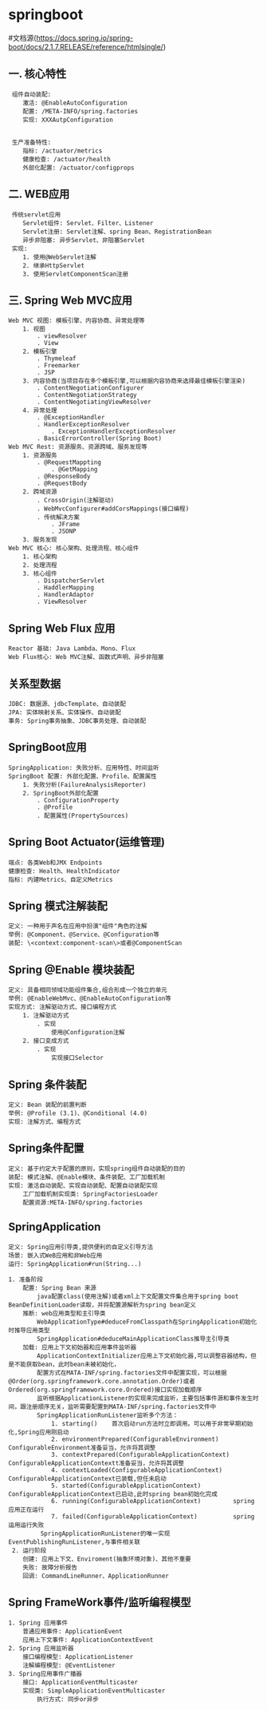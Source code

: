 # springboot  
#文档源(https://docs.spring.io/spring-boot/docs/2.1.7.RELEASE/reference/htmlsingle/)


一. 核心特性
--------------
     组件自动装配:
        激活: @EnableAutoConfiguration
        配置: /META-INFO/spring.factories
        实现: XXXAutpConfiguration
        
        
     生产准备特性:
        指标: /actuator/metrics
        健康检查: /actuator/health
        外部化配置: /actuator/configprops
              
二. WEB应用
----------
     传统servlet应用
        Servlet组件: Servlet、Filter、Listener                    
        Servlet注册: Servlet注解、spring Bean、RegistrationBean
        异步非阻塞: 异步Servlet、非阻塞Servlet
     实现:
        1. 使用@WebServlet注解
        2. 继承HttpServlet
        3. 使用ServletComponentScan注册
三. Spring Web MVC应用
----------------------
    Web MVC 视图: 模板引擎、内容协商、异常处理等
        1. 视图
            . viewResolver
            . View
        2. 模板引擎
            . Thymeleaf
            . Freemarker
            . JSP
        3. 内容协商(当项目存在多个模板引擎,可以根据内容协商来选择最佳模板引擎渲染)
            . ContentNegotiationConfigurer
            . ContentNegotiationStrategy
            . ContentNegotiatingViewResolver
        4. 异常处理
            . @ExceptionHandler
            . HandlerExceptionResolver
                . ExceptionHandlerExceptionResolver
            . BasicErrorController(Spring Boot)
    Web MVC Rest: 资源服务、资源跨域、服务发现等
        1. 资源服务
            . @RequestMappting
                . @GetMapping
            . @ResponseBody
            . @RequestBody
        2. 跨域资源
            . CrossOrigin(注解驱动)
            . WebMvcConfigurer#addCorsMappings(接口编程)
            . 传统解决方案
                . JFrame
                . JSONP
        3. 服务发现
    Web MVC 核心: 核心架构、处理流程、核心组件
        1. 核心架构
        2. 处理流程
        3. 核心组件
            . DispatcherServlet
            . HaddlerMapping
            . HandlerAdaptor
            . ViewResolver
Spring Web Flux 应用
 --------------------
    Reactor 基础: Java Lambda、Mono、Flux
    Web Flux核心: Web MVC注解、函数式声明、异步非阻塞
关系型数据
---------------------------
    JDBC: 数据源、jdbcTemplate、自动装配
    JPA: 实体映射关系、实体操作、自动装配
    事务: Spring事务抽象、JDBC事务处理、自动装配
SpringBoot应用
-------------------
    SpringApplication: 失败分析、应用特性、时间监听
    SpringBoot 配置: 外部化配置、Profile、配置属性
        1. 失败分析(FailureAnalysisReporter)
        2. SpringBoot外部化配置
            . ConfigurationProperty
            . @Profile
            . 配置属性(PropertySources)
Spring Boot Actuator(运维管理)
-----------------------------
    端点: 各类Web和JMX Endpoints
    健康检查: Health、HealthIndicator
    指标: 内建Metrics、自定义Metrics
Spring 模式注解装配
--------------------------------------
    定义: 一种用于声名在应用中扮演"组件"角色的注解
    举例: @Component、@Service、@Configuration等
    装配: \<context:component-scan\>或者@ComponentScan
Spring @Enable 模块装配
-----------------------------------------
    定义: 具备相同领域功能组件集合,组合形成一个独立的单元
    举例: @EnableWebMvc、@EnableAutoConfiguration等
    实现方式: 注解驱动方式、接口编程方式
        1. 注解驱动方式
            . 实现
                使用@Configuration注解
        2. 接口变成方式
            . 实现
                实现接口Selector
Spring 条件装配
----------------------------------------
    定义: Bean 装配的前置判断
    举例: @Profile (3.1)、@Conditional (4.0)
    实现: 注解方式、编程方式
Spring条件配置
-------------------------------------------------
    定义: 基于约定大于配置的原则，实现spring组件自动装配的目的
    装配: 模式注解、@Enable模块、条件装配、工厂加载机制
    实现: 激活自动装配、实现自动装配、配置自动装配实现
        工厂加载机制实现类: SpringFactoriesLoader
        配置资源:META-INFO/spring.factories
SpringApplication 
-----------------------------------------------
    定义: Spring应用引导类,提供便利的自定义引导方法
    场景: 嵌入式WeB应用和非Web应用
    运行: SpringApplication#run(String...)
            
    1. 准备阶段
        配置: Spring Bean 来源
            java配置class(使用注解)或者xml上下文配置文件集合用于spring boot BeanDefinitionLoader读取，并将配置源解析为spring bean定义
        推断: web应用类型和主引导类
            WebApplicationType#deduceFromClasspath在SpringApplication初始化时推导应用类型
            SpringApplication#deduceMainApplicationClass推导主引导类
        加载: 应用上下文初始器和应用事件监听器
            ApplicationContextInitializer应用上下文初始化器,可以调整容器结构，但是不能获取bean，此时bean未被初始化，
            配置方式在MATA-INF/spring.factories文件中配置实现，可以根据@Order(org.springframework.core.annotation.Order)或者Ordered(org.springframework.core.Ordered)接口实现加载顺序
            监听根据ApplicationListener的实现来完成监听，主要包括事件源和事件发生时间，跟注册顺序无关，监听需要配置到MATA-INF/spring.factories文件中
            SpringApplicationRunListener监听多个方法：
                1. starting()    首次启动run方法时立即调用。可以用于非常早期初始化,Spring应用刚启动
                2. environmentPrepared(ConfigurableEnvironment)  ConfigurableEnvironment准备妥当，允许将其调整
                3. contextPrepared(ConfigurableApplicationContext) ConfigurableApplicationContextt准备妥当，允许将其调整
                4. contextLoaded(ConfigurableApplicationContext)   ConfigurableApplicationContext已装载,但任未启动 
                5. started(ConfigurableApplicationContext)         ConfigurableApplicationContext已启动,此时spring bean初始化完成
                6. running(ConfigurableApplicationContext)         spring应用正在运行
                7. failed(ConfigurableApplicationContext)          spring运用运行失败
             SpringApplicationRunListener的唯一实现EventPublishingRunListener,与事件相关联
     2. 运行阶段
        创建: 应用上下文、Enviroment(抽象环境对象)、其他不重要
        失败: 故障分析报告
        回调: CommandLineRunner、ApplicationRunner
        
Spring FrameWork事件/监听编程模型
------------------------------------------
    1. Spring 应用事件
        普通应用事件: ApplicationEvent
        应用上下文事件: ApplicationContextEvent
    2. Spring 应用监听器
        接口编程模型: ApplicationListener
        注解编程模型: @EventListener
    3. Spring应用事件广播器
        接口: ApplicationEventMulticaster
        实现类: SimpleApplicationEventMulticaster
            执行方式: 同步or异步
    